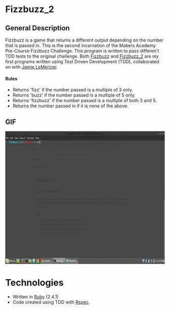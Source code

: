 # Fizzbuzz_2

## General Description

Fizzbuzz is a game that returns a different output depending on the number that is passed in.
This is the second incarnation of the Makers Academy Pre-Course Fizzbuzz Challenge.
This program is written to pass differen't TDD tests to the original challenge.
Both [Fizzbuzz](https://github.com/LewisYoul/fizzbuzz) and [Fizzbuzz_2](https://github.com/LewisYoul/Fizzbuzz_2) are my first programs written using Test Driven Development (TDD), collaborated on with [Jamie LeMercier](https://github.com/ethicalDev).

#### Rules

* Returns 'fizz' if the number passed is a multiple of 3 only.
* Returns 'buzz' if the number passed is a multiple of 5 only.
* Returns 'fizzbuzz' if the number passed is a multiple of both 3 and 5.
* Returns the number passed in if it is none of the above.

## GIF

<div width="600px">
	<a>
		<img src="/images/fizzbuzz_2.gif" width="600px" height="420px" />
	</a>
</div>

# Technologies

* Written in [Ruby](https://www.ruby-lang.org/en/) (2.4.1)
* Code created using TDD with [Rspec](http://rspec.info/).
